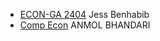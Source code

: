 - [ECON-GA 2404](https://drive.google.com/file/d/1Wa8VIFYiCTC5GekcjpCp6a-CYqE_eRWw/view) Jess Benhabib
- [Comp Econ](https://www.bhandarianmol.com/s/Syllabus-for-8185.docx) ANMOL BHANDARI
